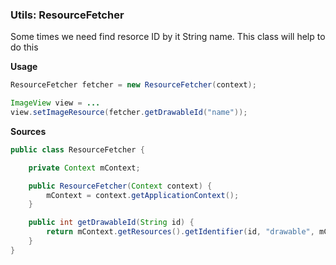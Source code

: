 ### Utils: ResourceFetcher

Some times we need find resorce ID by it String name. This class will help to do this

**Usage**

```java
ResourceFetcher fetcher = new ResourceFetcher(context);

ImageView view = ...
view.setImageResource(fetcher.getDrawableId("name"));
```

**Sources**

```java
public class ResourceFetcher {

    private Context mContext;

    public ResourceFetcher(Context context) {
        mContext = context.getApplicationContext();
    }

    public int getDrawableId(String id) {
        return mContext.getResources().getIdentifier(id, "drawable", mContext.getPackageName());
    }
}
```
